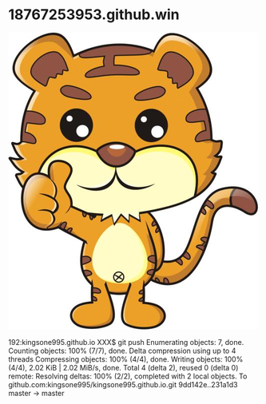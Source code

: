 # 18767253953.github.win
![图片](https://github.com/18767253953/18767253953.github.win/blob/master/%E5%9B%BE%E7%89%871.jpg)

192:kingsone995.github.io XXX$ git push
Enumerating objects: 7, done.
Counting objects: 100% (7/7), done.
Delta compression using up to 4 threads
Compressing objects: 100% (4/4), done.
Writing objects: 100% (4/4), 2.02 KiB | 2.02 MiB/s, done.
Total 4 (delta 2), reused 0 (delta 0)
remote: Resolving deltas: 100% (2/2), completed with 2 local objects.
To github.com:kingsone995/kingsone995.github.io.git
   9dd142e..231a1d3  master -> master

